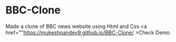 # BBC-Clone
Made a clone of BBC news website using Html and Css
<a href=""https://mukeshpandey9.github.io/BBC-Clone/ >Check Demo</a>
